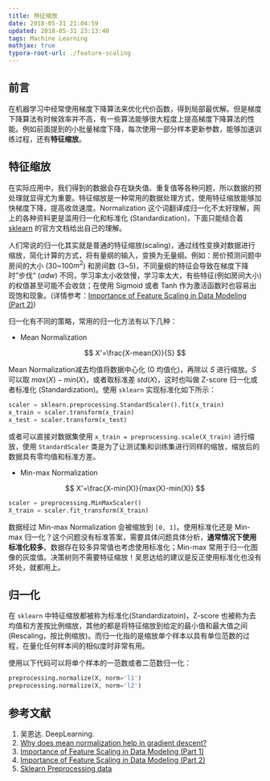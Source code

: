 ```yaml
---
title: 特征缩放
date: 2018-05-31 21:04:59
updated: 2018-05-31 23:13:40
tags: Machine Learning
mathjax: true
typora-root-url: ./feature-scaling
---
```


## 前言

在机器学习中经常使用梯度下降算法来优化代价函数，得到局部最优解。但是梯度下降算法有时候效率并不高，有一些算法能够很大程度上提高梯度下降算法的性能。例如前面提到的小批量梯度下降，每次使用一部分样本更新参数，能够加速训练过程，还有**特征缩放**。

<!-- more -->

## 特征缩放

在实际应用中，我们得到的数据会存在缺失值、重复值等各种问题，所以数据的预处理就显得尤为重要。特征缩放是一种常用的数据处理方式，使用特征缩放能够加快梯度下降，提高收敛速度。Normalization 这个词翻译成归一化不太好理解，网上的各种资料更是滥用归一化和标准化 (Standardization)，下面只能结合着 [sklearn](http://scikit-learn.org/stable/modules/preprocessing.html#) 的官方文档给出自己的理解。

人们常说的归一化其实就是普通的特征缩放(scaling)，通过线性变换对数据进行缩放，简化计算的方式，将有量纲的输入，变换为无量纲。例如：房价预测问题中房间的大小 (30~100$m^2$) 和房间数 (3~5)，不同量纲的特征会导致在梯度下降时”步伐“ ($\alpha dw$) 不同，学习率太小收敛慢，学习率太大，有些特征(例如房间大小)的权值甚至可能不会收敛；在使用 Sigmoid 或者 Tanh 作为激活函数时也容易出现饱和现象。(详情参考：[Importance of Feature Scaling in Data Modeling (Part 2)](https://www.robertoreif.com/blog/2017/12/21/importance-of-feature-scaling-in-data-modeling-part-2))

归一化有不同的策略，常用的归一化方法有以下几种：

* Mean Normalization

$$
X'=\frac{X-mean(X)}{S}
$$

Mean Normalization减去均值将数据中心化 (0 均值化)，再除以 $S$ 进行缩放。$S$ 可以取 $max(X)-min(X)$，或者取标准差 $std(X)$，这时也叫做 Z-score 归一化或者标准化 (Standardization)。使用 `sklearn` 实现标准化如下所示：

``` python
scaler = sklearn.preprocessing.StandardScaler().fit(x_train)
x_train = scaler.transform(x_train)
x_test = scaler.transform(x_test)
```

或者可以直接对数据集使用 `x_train = preprocessing.scale(X_train)` 进行缩放，使用 `StandardScaler` 类是为了让测试集和训练集进行同样的缩放，缩放后的数据具有零均值和标准方差。

- Min-max Normalization

$$
X'=\frac{X-min(X)}{max(X)-min(X)}
$$

```python
scaler = preprocessing.MinMaxScaler()
X_train = scaler.fit_transform(X_train)
```

数据经过 Min-max Normalization 会被缩放到 `[0, 1]`。使用标准化还是 Min-max 归一化？这个问题没有标准答案，需要具体问题具体分析，**通常情况下使用标准化较多**。数据存在较多异常值也考虑使用标准化；Min-max 常用于归一化图像的灰度值。决策树则不需要特征缩放！吴恩达给的建议是反正使用标准化也没有坏处，就都用上。

## 归一化

在 `sklearn` 中特征缩放都被称为标准化(Standardizatoin)，Z-score 也被称为去均值和方差按比例缩放，其他的都是将特征缩放到给定的最小值和最大值之间(Rescaling，按比例缩放)。而归一化指的是缩放单个样本以具有单位范数的过程，在量化任何样本间的相似度时非常有用。

使用以下代码可以将单个样本的一范数或者二范数归一化：

``` python
preprocessing.normalize(X, norm='l1')
preprocessing.normalize(X, norm='l2')
```


## 参考文献

1. 吴恩达. DeepLearning. 
2. [Why does mean normalization help in gradient descent?](https://www.quora.com/Why-does-mean-normalization-help-in-gradient-descent3)
3. [Importance of Feature Scaling in Data Modeling (Part 1)](https://www.robertoreif.com/blog/2017/12/16/importance-of-feature-scaling-in-data-modeling-part-1-h8nla)
4. [Importance of Feature Scaling in Data Modeling (Part 2)](https://www.robertoreif.com/blog/2017/12/21/importance-of-feature-scaling-in-data-modeling-part-2)
5. [Sklearn Preprocessing data](http://sklearn.apachecn.org/cn/0.19.0/modules/preprocessing.html)